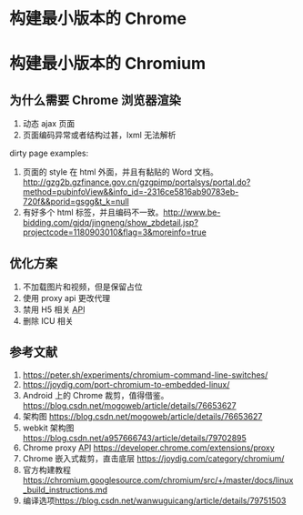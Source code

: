 # 构建最小版本的 Chrome

<!--
ID: c54c6b42-49dd-4562-8e58-d9d4cd46c1ac
Status: publish
Date: 2019-06-15T15:04:01
Modified: 2020-05-16T10:59:54
wp_id: 70
-->

<!-- wp:heading {"level":1} -->
<h1 id="构建最小版本的_chromium">构建最小版本的 Chromium</h1>
<!-- /wp:heading -->

<!-- wp:heading -->
<h2 id="为什么需要_chrome_浏览器渲染">为什么需要 Chrome 浏览器渲染</h2>
<!-- /wp:heading -->

<!-- wp:list {"ordered":true} -->
<ol><li> 动态 ajax 页面
</li><li> 页面编码异常或者结构过甚，lxml 无法解析
</li></ol>
<!-- /wp:list -->

<!-- wp:paragraph -->
<p>
dirty page examples:
</p>
<!-- /wp:paragraph -->

<!-- wp:list {"ordered":true} -->
<ol><li> 页面的 style 在 html 外面，并且有黏贴的 Word 文档。<a href="http://gzg2b.gzfinance.gov.cn/gzgpimp/portalsys/portal.do?method=pubinfoView&amp;&amp;info_id=-2316ce5816ab90783eb-720f&amp;&amp;porid=gsgg&amp;t_k=null" target="_blank" rel="noreferrer noopener">http://gzg2b.gzfinance.gov.cn/gzgpimp/portalsys/portal.do?method=pubinfoView&amp;&amp;info_id=-2316ce5816ab90783eb-720f&amp;&amp;porid=gsgg&amp;t_k=null</a>
</li><li> 有好多个 html 标签，并且编码不一致。<a href="http://www.be-bidding.com/gjdq/jingneng/show_zbdetail.jsp?projectcode=1180903010&amp;flag=3&amp;moreinfo=true" target="_blank" rel="noreferrer noopener">http://www.be-bidding.com/gjdq/jingneng/show_zbdetail.jsp?projectcode=1180903010&amp;flag=3&amp;moreinfo=true</a>
</li></ol>
<!-- /wp:list -->

<!-- wp:heading -->
<h2 id="优化方案">优化方案</h2>
<!-- /wp:heading -->

<!-- wp:list {"ordered":true} -->
<ol><li> 不加载图片和视频，但是保留占位
</li><li> 使用 proxy api 更改代理
</li><li> 禁用 H5 相关 <abbr title="">API</abbr>
</li><li> 删除 ICU 相关
</li></ol>
<!-- /wp:list -->

<!-- wp:heading -->
<h2 id="参考文献">参考文献</h2>
<!-- /wp:heading -->

<!-- wp:list {"ordered":true} -->
<ol><li> <a href="https://peter.sh/experiments/chromium-command-line-switches/" target="_blank" rel="noreferrer noopener">https://peter.sh/experiments/chromium-command-line-switches/</a>
</li><li> <a href="https://joydig.com/port-chromium-to-embedded-linux/" target="_blank" rel="noreferrer noopener">https://joydig.com/port-chromium-to-embedded-linux/</a>
</li><li> Android 上的 Chrome 裁剪，值得借鉴。<a href="https://blog.csdn.net/mogoweb/article/details/76653627" target="_blank" rel="noreferrer noopener">https://blog.csdn.net/mogoweb/article/details/76653627</a>
</li><li> 架构图 <a href="https://blog.csdn.net/mogoweb/article/details/76653627" target="_blank" rel="noreferrer noopener">https://blog.csdn.net/mogoweb/article/details/76653627</a>
</li><li> webkit 架构图 <a href="https://blog.csdn.net/a957666743/article/details/79702895" target="_blank" rel="noreferrer noopener">https://blog.csdn.net/a957666743/article/details/79702895</a>
</li><li> Chrome proxy <abbr title="">API</abbr> <a href="https://developer.chrome.com/extensions/proxy" target="_blank" rel="noreferrer noopener">https://developer.chrome.com/extensions/proxy</a>
</li><li> Chrome 嵌入式裁剪，直击底层 <a href="https://joydig.com/category/chromium/" target="_blank" rel="noreferrer noopener">https://joydig.com/category/chromium/</a>
</li><li> 官方构建教程 <a href="https://chromium.googlesource.com/chromium/src/+/master/docs/linux_build_instructions.md" target="_blank" rel="noreferrer noopener">https://chromium.googlesource.com/chromium/src/+/master/docs/linux_build_instructions.md</a>
</li><li> 编译选项<a href="https://blog.csdn.net/wanwuguicang/article/details/79751503" target="_blank" rel="noreferrer noopener">https://blog.csdn.net/wanwuguicang/article/details/79751503</a>
</li></ol>
<!-- /wp:list -->